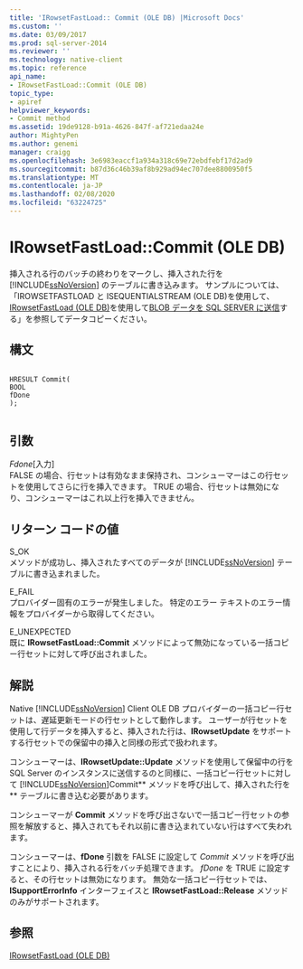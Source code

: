 ```yaml
---
title: 'IRowsetFastLoad:: Commit (OLE DB) |Microsoft Docs'
ms.custom: ''
ms.date: 03/09/2017
ms.prod: sql-server-2014
ms.reviewer: ''
ms.technology: native-client
ms.topic: reference
api_name:
- IRowsetFastLoad::Commit (OLE DB)
topic_type:
- apiref
helpviewer_keywords:
- Commit method
ms.assetid: 19de9128-b91a-4626-847f-af721edaa24e
author: MightyPen
ms.author: genemi
manager: craigg
ms.openlocfilehash: 3e6983eaccf1a934a318c69e72ebdfebf17d2ad9
ms.sourcegitcommit: b87d36c46b39af8b929ad94ec707dee8800950f5
ms.translationtype: MT
ms.contentlocale: ja-JP
ms.lasthandoff: 02/08/2020
ms.locfileid: "63224725"
---
```

# <a name="irowsetfastloadcommit-ole-db"></a>IRowsetFastLoad::Commit (OLE DB)
  挿入される行のバッチの終わりをマークし、挿入された行を [!INCLUDE[ssNoVersion](../../includes/ssnoversion-md.md)] のテーブルに書き込みます。 サンプルについては、「IROWSETFASTLOAD と ISEQUENTIALSTREAM &#40;OLE DB&#41;を使用して、 [IRowsetFastLoad &#40;OLE DB&#41;](irowsetfastload-ole-db.md)を使用して[BLOB データを SQL SERVER に送信](../native-client-ole-db-how-to/send-blob-data-to-sql-server-using-irowsetfastload-and-isequentialstream-ole-db.md)する」を参照してデータコピーください。  
  
## <a name="syntax"></a>構文  
  
```  
  
HRESULT Commit(  
BOOL   
fDone  
);  
  
```  
  
## <a name="arguments"></a>引数  
 *Fdone*[入力]  
 FALSE の場合、行セットは有効なまま保持され、コンシューマーはこの行セットを使用してさらに行を挿入できます。 TRUE の場合、行セットは無効になり、コンシューマーはこれ以上行を挿入できません。  
  
## <a name="return-code-values"></a>リターン コードの値  
 S_OK  
 メソッドが成功し、挿入されたすべてのデータが [!INCLUDE[ssNoVersion](../../includes/ssnoversion-md.md)] テーブルに書き込まれました。  
  
 E_FAIL  
 プロバイダー固有のエラーが発生しました。 特定のエラー テキストのエラー情報をプロバイダーから取得してください。  
  
 E_UNEXPECTED  
 既に **IRowsetFastLoad::Commit** メソッドによって無効になっている一括コピー行セットに対して呼び出されました。  
  
## <a name="remarks"></a>解説  
 Native [!INCLUDE[ssNoVersion](../../includes/ssnoversion-md.md)] Client OLE DB プロバイダーの一括コピー行セットは、遅延更新モードの行セットとして動作します。 ユーザーが行セットを使用して行データを挿入すると、挿入された行は、**IRowsetUpdate** をサポートする行セットでの保留中の挿入と同様の形式で扱われます。  
  
 コンシューマーは、**IRowsetUpdate::Update** メソッドを使用して保留中の行を SQL Server のインスタンスに送信するのと同様に、一括コピー行セットに対して [!INCLUDE[ssNoVersion](../../includes/ssnoversion-md.md)]Commit** メソッドを呼び出して、挿入された行を ** テーブルに書き込む必要があります。  
  
 コンシューマーが **Commit** メソッドを呼び出さないで一括コピー行セットの参照を解放すると、挿入されてもそれ以前に書き込まれていない行はすべて失われます。  
  
 コンシューマーは、**fDone** 引数を FALSE に設定して *Commit* メソッドを呼び出すことにより、挿入される行をバッチ処理できます。 
  *fDone* を TRUE に設定すると、その行セットは無効になります。 無効な一括コピー行セットでは、**ISupportErrorInfo** インターフェイスと **IRowsetFastLoad::Release** メソッドのみがサポートされます。  
  
## <a name="see-also"></a>参照  
 [IRowsetFastLoad &#40;OLE DB&#41;](irowsetfastload-ole-db.md)  
  
  
